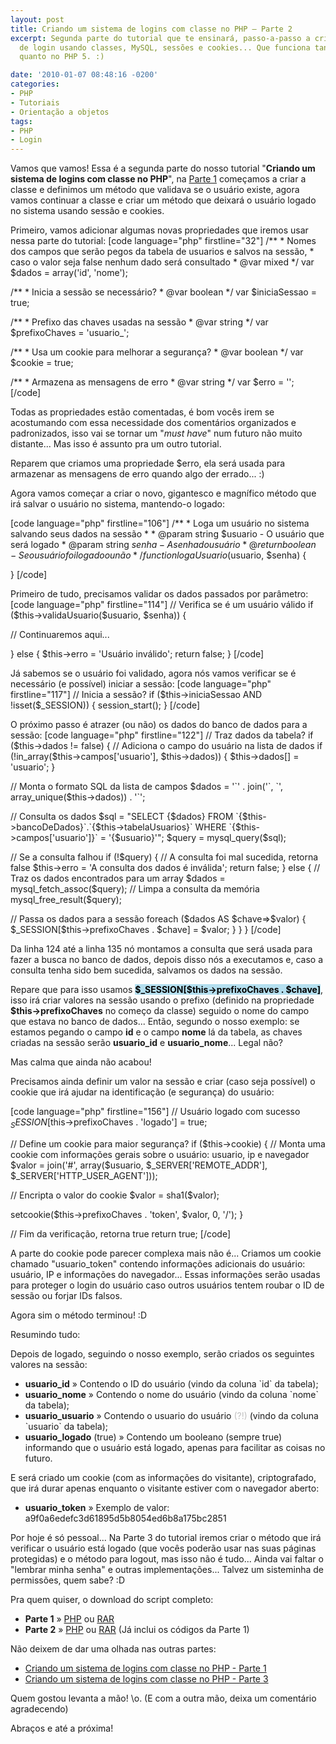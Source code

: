 ```yaml
---
layout: post
title: Criando um sistema de logins com classe no PHP – Parte 2
excerpt: Segunda parte do tutorial que te ensinará, passo-a-passo a criar um sistema
  de login usando classes, MySQL, sessões e cookies... Que funciona tanto no PHP 4
  quanto no PHP 5. :)

date: '2010-01-07 08:48:16 -0200'
categories:
- PHP
- Tutoriais
- Orientação a objetos
tags:
- PHP
- Login
---
```

<p>Vamos que vamos! Essa é a segunda parte do nosso tutorial "<strong>Criando um sistema de logins com classe no PHP</strong>", na <a href="/criando-um-sistema-de-logins-com-classe-no-php-parte-1" title="Criando um sistema de logins com classe no PHP - Parte 1" target="_blank">Parte 1</a> começamos a criar a classe e definimos um método que validava se o usuário existe, agora vamos continuar a classe e criar um método que deixará o usuário logado no sistema usando sessão e cookies.</p>
<p>Primeiro, vamos adicionar algumas novas propriedades que iremos usar nessa parte do tutorial:
[code language="php" firstline="32"]
	/**
	 * Nomes dos campos que serão pegos da tabela de usuarios e salvos na sessão,
	 * caso o valor seja false nenhum dado será consultado
	 * @var mixed
	 */
	var $dados = array('id', 'nome');</p>
<p>	/**
	 * Inicia a sessão se necessário?
	 * @var boolean
	 */
	var $iniciaSessao = true;</p>
<p>	/**
	 * Prefixo das chaves usadas na sessão
	 * @var string
	 */
	var $prefixoChaves = 'usuario_';</p>
<p>	/**
	 * Usa um cookie para melhorar a segurança?
	 * @var boolean
	 */
	var $cookie = true;</p>
<p>	/**
	 * Armazena as mensagens de erro
	 * @var string
	 */
	var $erro = '';
[/code]

<p>Todas as propriedades estão comentadas, é bom vocês irem se acostumando com essa necessidade dos comentários organizados e padronizados, isso vai se tornar um "<em>must have</em>" num futuro não muito distante... Mas isso é assunto pra um outro tutorial.</p>
<p>Reparem que criamos uma propriedade $erro, ela será usada para armazenar as mensagens de erro quando algo der errado... :)</p>
<p>Agora vamos começar a criar o novo, gigantesco e magnífico método que irá salvar o usuário no sistema, mantendo-o logado:</p>

[code language="php" firstline="106"]
	/**
	 * Loga um usuário no sistema salvando seus dados na sessão
	 *
	 * @param string $usuario - O usuário que será logado
	 * @param string $senha - A senha do usuário
	 * @return boolean - Se o usuário foi logado ou não
	 */
	function logaUsuario($usuario, $senha) {</p>
<p>	}
[/code]

<p>Primeiro de tudo, precisamos validar os dados passados por parâmetro:
[code language="php" firstline="114"]
		// Verifica se é um usuário válido
		if ($this->validaUsuario($usuario, $senha)) {</p>
<p>			// Continuaremos aqui...</p>
<p>		} else {
			$this->erro = 'Usuário inválido';
			return false;
		}
[/code]

<p>Já sabemos se o usuário foi validado, agora nós vamos verificar se é necessário (e possível) iniciar a sessão:
[code language="php" firstline="117"]
			// Inicia a sessão?
			if ($this->iniciaSessao AND !isset($_SESSION)) {
				session_start();
			}
[/code]

<p>O próximo passo é atrazer (ou não) os dados do banco de dados para a sessão:
[code language="php" firstline="122"]
			// Traz dados da tabela?
			if ($this->dados != false) {
				// Adiciona o campo do usuário na lista de dados
				if (!in_array($this->campos['usuario'], $this->dados)) {
					$this->dados[] = 'usuario';
				}</p>
<p>				// Monta o formato SQL da lista de campos
				$dados = '`' . join('`, `', array_unique($this->dados)) . '`';</p>
<p>				// Consulta os dados
				$sql = "SELECT {$dados}
						FROM `{$this->bancoDeDados}`.`{$this->tabelaUsuarios}`
						WHERE `{$this->campos['usuario']}` = '{$usuario}'";
				$query = mysql_query($sql);</p>
<p>				// Se a consulta falhou
				if (!$query) {
					// A consulta foi mal sucedida, retorna false
					$this->erro = 'A consulta dos dados é inválida';
					return false;
				} else {
					// Traz os dados encontrados para um array
					$dados = mysql_fetch_assoc($query);
					// Limpa a consulta da memória
					mysql_free_result($query);</p>
<p>					// Passa os dados para a sessão
					foreach ($dados AS $chave=>$valor) {
						$_SESSION[$this->prefixoChaves . $chave] = $valor;
					}
				}
			}
[/code]

<p>Da linha 124 até a linha 135 nó montamos a consulta que será usada para fazer a busca no banco de dados, depois disso nós a executamos e, caso a consulta tenha sido bem sucedida, salvamos os dados na sessão.</p>
<p>Repare que para isso usamos <strong style="background: #B4DFEF; color: black">$_SESSION[$this->prefixoChaves . $chave]</strong>, isso irá criar valores na sessão usando o prefixo (definido na propriedade <strong>$this->prefixoChaves</strong> no começo da classe) seguido o nome do campo que estava no banco de dados... Então, segundo o nosso exemplo: se estamos pegando o campo <strong>id</strong> e o campo <strong>nome</strong> lá da tabela, as chaves criadas na sessão serão <strong>usuario_id</strong> e <strong>usuario_nome</strong>... Legal não?</p>
<p>Mas calma que ainda não acabou!</p>
<p>Precisamos ainda definir um valor na sessão e criar (caso seja possível) o cookie que irá ajudar na identificação (e segurança) do usuário:</p>

[code language="php" firstline="156"]
			// Usuário logado com sucesso
			$_SESSION[$this->prefixoChaves . 'logado'] = true;</p>
<p>			// Define um cookie para maior segurança?
			if ($this->cookie) {
				// Monta uma cookie com informações gerais sobre o usuário: usuario, ip e navegador
				$valor = join('#', array($usuario, $_SERVER['REMOTE_ADDR'], $_SERVER['HTTP_USER_AGENT']));</p>
<p>				// Encripta o valor do cookie
				$valor = sha1($valor);</p>
<p>				setcookie($this->prefixoChaves . 'token', $valor, 0, '/');
			}</p>
<p>			// Fim da verificação, retorna true
			return true;
[/code]

<p>A parte do cookie pode parecer complexa mais não é... Criamos um cookie chamado "usuario_token" contendo informações adicionais do usuário: usuário, IP e informações do navegador... Essas informações serão usadas para proteger o login do usuário caso outros usuários tentem roubar o ID de sessão ou forjar IDs falsos.</p>
<p>Agora sim o método terminou! :D</p>
<p>Resumindo tudo:</p>
<p>Depois de logado, seguindo o nosso exemplo, serão criados os seguintes valores na sessão:</p>
<ul>
<li><strong>usuario_id</strong> » Contendo o ID do usuário (vindo da coluna `id` da tabela);</li>
<li><strong>usuario_nome</strong> » Contendo o nome do usuário (vindo da coluna `nome` da tabela);</li>
<li><strong>usuario_usuario</strong> » Contendo o usuario do usuário <span style="color: silver">(?!)</span> (vindo da coluna `usuario` da tabela);</li>
<li><strong>usuario_logado</strong> (true) » Contendo um booleano (sempre true) informando que o usuário está logado, apenas para facilitar as coisas no futuro.</li>
</ul>
<p>E será criado um cookie (com as informações do visitante), criptografado, que irá durar apenas enquanto o visitante estiver com o navegador aberto:</p>
<ul>
<li><strong>usuario_token</strong> » Exemplo de valor: a9f0a6edefc3d61895d5b8054ed6b8a175bc2851</li>
</ul>
<p>Por hoje é só pessoal... Na Parte 3 do tutorial iremos criar o método que irá verificar o usuário está logado (que vocês poderão usar nas suas páginas protegidas) e o método para logout, mas isso não é tudo... Ainda vai faltar o "lembrar minha senha" e outras implementações... Talvez um sisteminha de permissões, quem sabe? :D</p>
<p>Pra quem quiser, o download do script completo:</p>
<ul>
<li><strong>Parte 1</strong> » <a href="/arquivos/2010/01/usuarios.class.parte1.phps" title="usuarios.class.parte1.phps (Parte 1)" target="_blank">PHP</a> ou <a href="/arquivos/2010/01/usuarios.class.parte1.rar" title="usuarios.class.parte1.rar (Parte 1)" target="_blank">RAR</a></li>
<li><strong>Parte 2</strong> » <a href="/arquivos/2010/01/usuarios.class.parte2.phps" title="usuarios.class.parte2.phps (Parte 2)" target="_blank">PHP</a> ou <a href="/arquivos/2010/01/usuarios.class.parte2.rar" title="usuarios.class.parte2.rar (Parte 2)" target="_blank">RAR</a> (Já inclui os códigos da Parte 1)</li>
</ul>
<p>Não deixem de dar uma olhada nas outras partes:</p>
<ul>
<li><a href="/criando-um-sistema-de-logins-com-classe-no-php-parte-1" title="Criando um sistema de logins com classe no PHP - Parte 1" target="_blank">Criando um sistema de logins com classe no PHP - Parte 1</a></li>
<li><a href="/criando-um-sistema-de-logins-com-classe-no-php-parte-3" title="Criando um sistema de logins com classe no PHP - Parte 3" target="_blank">Criando um sistema de logins com classe no PHP - Parte 3</a></li>
</ul>
<p>Quem gostou levanta a mão! \o. (E com a outra mão, deixa um comentário agradecendo)</p>
<p>Abraços e até a próxima!</p>
